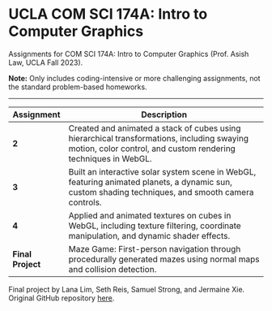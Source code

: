# UCLA COM SCI 174A: Intro to Computer Graphics

Assignments for COM SCI 174A: Intro to Computer Graphics (Prof. Asish Law, UCLA Fall 2023).

**Note:** Only includes coding-intensive or more challenging assignments, not the standard problem-based homeworks.

---

| Assignment | Description |
|---|---|
| **2** | Created and animated a stack of cubes using hierarchical transformations, including swaying motion, color control, and custom rendering techniques in WebGL.|
| **3** | Built an interactive solar system scene in WebGL, featuring animated planets, a dynamic sun, custom shading techniques, and smooth camera controls.|
| **4** | Applied and animated textures on cubes in WebGL, including texture filtering, coordinate manipulation, and dynamic shader effects.|
| **Final Project** | Maze Game: First-person navigation through procedurally generated mazes using normal maps and collision detection. |

Final project by Lana Lim, Seth Reis, Samuel Strong, and Jermaine Xie. Original GitHub repository [here](https://github.com/SethReis/CS-174A-Group-Project).